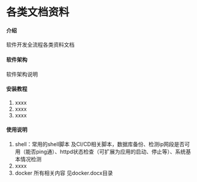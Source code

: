 # 各类文档资料

#### 介绍
软件开发全流程各类资料文档

#### 软件架构
软件架构说明


#### 安装教程

1. xxxx
2. xxxx
3. xxxx

#### 使用说明

1. shell：常用的shell脚本 及CI/CD相关脚本，数据库备份、检测ip网段是否可用（能否ping通）、httpd状态检查（可扩展为应用的启动、停止等）、系统基本情况检测
2. xxxx
3. docker 所有相关内容 见docker.docx目录
